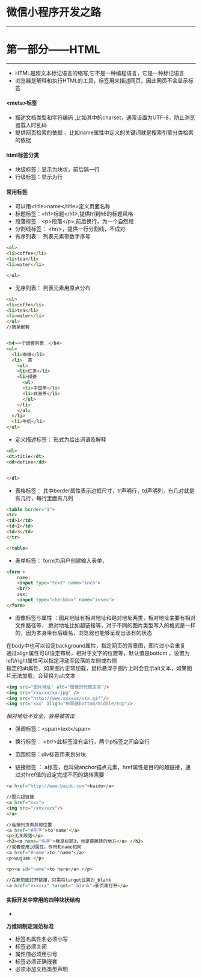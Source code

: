 # 微信小程序开发之路  
----  
# 第一部分——HTML  
---  

+ HTML是超文本标记语言的缩写,它不是一种编程语言，它是一种标记语言  
+ 浏览器是解释和执行HTML的工具，标签用来描述网页，因此网页不会显示标签  

#### \<meta>标签  
+ 描述文档类型和字符编码  ,比如其中的charset，通常设置为UTF-8，防止浏览器载入时乱码
+ 提供网页检索的依据  ，比如name属性中定义的关键词就是搜索引擎分类检索的依据

#### html标签分类  

+ 块级标签：显示为块状，前后隔一行  
+ 行级标签：显示为行  

#### 常用标签  

+ 可以用\<title>name\</title>定义页面名称
+ 标题标签：\<h1>标题\</h1>,提供h1到h6的标题风格  
+ 段落标签：\<p>段落\</p>,前后换行，为一个自然段  
+ 分割线标签： \<hr/>，提供一行分割线，不成对  
+ 有序列表： 列表元素带数字序号
```html
<ol>
<li>coffee</li>
<li>tea</li>
<li>water</li>

</ol>   

```  
+ 无序列表： 列表元素用原点分布  
```html
<ul>
<li>coffe</li>
<li>tea</li>
<li>water</li>
</ul>
//简单嵌套


<h4>一个嵌套列表：</h4>
<ul>
  <li>咖啡</li>
  <li>  茶
    <ul>
    <li>红茶</li>
    <li>绿茶
      <ul>
      <li>中国茶</li>
      <li>非洲茶</li>
      </ul>
    </li>
    </ul>
  </li>
  <li>牛奶</li>
</ul>

```
+ 定义描述标签： 形式为给出词语及解释  
```html
<dl>
<dt>title</dt>
<dd>define</dd>


</dl>

``` 
+ 表格标签：  其中border属性表示边框尺寸，tr声明行，td声明列，有几对就是有几行，每行里面有几列
```html
<table border="1">
<tr>
<td>1</td>
<td>2</td>
<td>3</td>
</tr>

</table>


```

+ 表单标签：  form为用户创建输入表单，
```html
<form >
    name:
    <input type="text" name="inch">
    <br/>
    sex:
    <input type="checkbox" name="insex">
</form>
```
  


+ 图像标签与属性  ：图片地址有相对地址和绝对地址两类，相对地址主要有相对文件路径等，
绝对地址比如超链接等，对于不同的图片类型写入的格式是一样的，因为本身带有后缀名，浏览器也能够呈现出该有的状态

在body中也可以设定background属性，指定网页的背景图，图片过小会重复  
通过align属性可以设定布局，相对于文字的位置等，默认值是bottom  ，设置为left/right属性可以指定浮动至段落的左侧或右侧  
指定的alt属性，如果图片正常加载，鼠标悬浮于图片上时会显示alt文本，如果图片无法加载，会替换为alt文本
```html
<img src="图片地址" alt="图像的代替文本"/>
<img src="/xx/xx/xx.jpg" />
<img src="http://www.xxxxxx/xxx.gif"/>
<img src="xxx" align="布局值bottom/middle/top"/>

```
*相对地址不安全，容易被攻击*  

+ 强调标签：\<span>text\</span>  
+ 换行标签： \<br/>此标签没有空行，两个p标签之间会空行  

+ 范围标签：div标签用来划分块

+ 链接标签 ：   a标签，也叫做anchor锚点元素，href属性是目的的超链接，通过对href值的设定完成不同的跳转需要  
```html
<a href="http://www.baidu.com">baidu</a>

//图片超链接
<a href="xxx">
<img src="/xxx/xxx"/>
</a>

//连接到页面其他位置
<a href="#名字">to'name'</a>
<p>无关段落</p>
<h3><a name="名字">我是标题3，也是要跳转的地方</a> </h3>
//或者使用id属性，作用和name相同
<a href="#name">to 'name'</a>
<p>wuguan </p>

<p><a id="name">to here</a> </p>

//在新页面打开链接，只需将target设置为_blank
<a href="xxxxxx" target="_blank">新页面打开</a>

```
#### 实际开发中常用的四种块状结构  
+   
**万维网制定规范标准**
+ 标签名属性名必须小写  
+ 标签必须关闭  
+ 属性值必须用引号  
+ 标签必须正确嵌套
+ 必须添加文档类型声明 